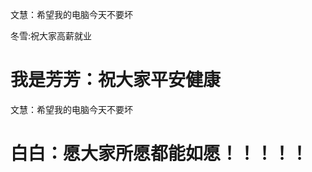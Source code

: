 
文慧：希望我的电脑今天不要坏

<span>冬雪:祝大家高薪就业</span>

我是芳芳：祝大家平安健康
=======
文慧：希望我的电脑今天不要坏



<h1>白白：愿大家所愿都能如愿！！！！！</h1>